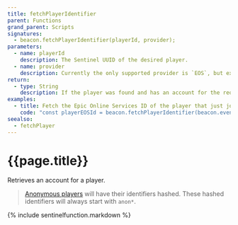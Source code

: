 ```yaml
---
title: fetchPlayerIdentifier
parent: Functions
grand_parent: Scripts
signatures:
  - beacon.fetchPlayerIdentifier(playerId, provider);
parameters:
  - name: playerId
    description: The Sentinel UUID of the desired player.
  - name: provider
    description: Currently the only supported provider is `EOS`, but expect a `Discord` provider in the future.
return:
  - type: String
    description: If the player was found and has an account for the request provider, returns an the account ID as a `String`. Returns `undefined` otherwise.
examples:
  - title: Fetch the Epic Online Services ID of the player that just joined the server
    code: "const playerEOSId = beacon.fetchPlayerIdentifier(beacon.eventData.playerId, 'EOS');"
seealso:
  - fetchPlayer
---
```

# {{page.title}}

Retrieves an account for a player.

> [Anonymous players](../../anonymousPlayers/) will have their identifiers hashed. These hashed identifiers will always start with `anon*`.

{% include sentinelfunction.markdown %}
